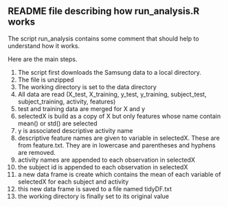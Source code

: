 ## README file describing how run_analysis.R works ##

The script run_analysis contains some comment that should help to understand how it works.

Here are the main steps.

1. The script first downloads the Samsung data to a local directory. 
2. The file is unzipped
3. The working directory is set to the data directory
4. All data are read (X_test, X_training, y_test, y_training, subject_test, subject_training, activity, features)
5. test and training data are merged for X and y
6. selectedX is build as a copy of X but only features whose name contain mean() or std() are selected
7. y is associated descriptive activity name
8. descriptive feature names are given to variable in selectedX. These are from feature.txt. They are in lowercase and parentheses and hyphens are removed.
9. activity names are appended to each observation in selectedX
10. the subject id is appended to each observation in selectedX
11. a new data frame is create which contains the mean of each variable of selectedX for each subject and activity
12. this new data frame is saved to a file named tidyDF.txt
13. the working directory is finally set to its original value